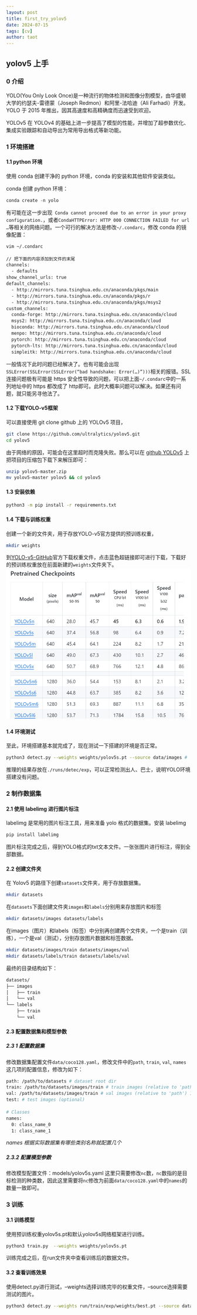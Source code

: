 ```yaml
---
layout: post
title: first_try_yolov5
date: 2024-07-15
tags: [cv]
author: taot
---
```


## yolov5 上手

### 0 介绍

YOLO(You Only Look Once)是一种流行的物体检测和图像分割模型，由华盛顿大学的约瑟夫-雷德蒙（Joseph Redmon）和阿里-法哈迪（Ali Farhadi）开发。YOLO 于 2015 年推出，因其高速度和高精确度而迅速受到欢迎。

YOLOv5 在 YOLOv4 的基础上进一步提高了模型的性能，并增加了超参数优化、集成实验跟踪和自动导出为常用导出格式等新功能。

### 1 环境搭建

#### 1.1 python 环境

使用 conda 创建干净的 python 环境，conda 的安装和其他软件安装类似。

conda 创建 python 环境：
```python
conda create -n yolo
```
有可能在这一步出现` Conda cannot proceed due to an error in your proxy configuration.`，或者`CondaHTTPError: HTTP 000 CONNECTION FAILED for url …`等相关的网络问题。一个可行的解决方法是修改`~/.condarc`，修改 conda 的镜像配置：
```bash
vim ~/.condarc

// 把下面的内容添加到文件的末尾
channels:
  - defaults
show_channel_urls: true
default_channels:
  - http://mirrors.tuna.tsinghua.edu.cn/anaconda/pkgs/main
  - http://mirrors.tuna.tsinghua.edu.cn/anaconda/pkgs/r
  - http://mirrors.tuna.tsinghua.edu.cn/anaconda/pkgs/msys2
custom_channels:
  conda-forge: http://mirrors.tuna.tsinghua.edu.cn/anaconda/cloud
  msys2: http://mirrors.tuna.tsinghua.edu.cn/anaconda/cloud
  bioconda: http://mirrors.tuna.tsinghua.edu.cn/anaconda/cloud
  menpo: http://mirrors.tuna.tsinghua.edu.cn/anaconda/cloud
  pytorch: http://mirrors.tuna.tsinghua.edu.cn/anaconda/cloud
  pytorch-lts: http://mirrors.tuna.tsinghua.edu.cn/anaconda/cloud
  simpleitk: http://mirrors.tuna.tsinghua.edu.cn/anaconda/cloud
```

一般情况下此时问题已经解决了。也有可能会出现`SSLError(SSLError(SSLError(“bad handshake: Error(…)”)))`相关的报错。SSL 连接问题极有可能是 https 安全性导致的问题，可以把上面`~/.condarc`中的一系列地址中的 https 都改成了 http即可。此时大概率问题可以解决。如果还有问题，就只能另寻他法了。

#### 1.2 下载YOLO-v5框架

可以直接使用 git clone github 上的 YOLOv5 项目，
```bash
git clone https://github.com/ultralytics/yolov5.git
cd yolov5
```
由于网络的原因，可能会在这里超时而克隆失败。那么可以在 [github YOLOv5](https://github.com/ultralytics/yolov5) 上把项目的压缩包下载下来解压即可：
```bash
unzip yolov5-master.zip
mv yolov5-master yolov5 && cd yolov5
```

#### 1.3 安装依赖

```bash
python3 -m pip install -r requirements.txt
```

#### 1.4 下载与训练权重

创建一个新的文件夹，用于存放YOLO-v5官方提供的预训练权重，
```bash
mkdir weights
```

到[YOLO-v5-GitHub](https://github.com/ultralytics/yolov5)官方下载权重文件，点击蓝色超链接即可进行下载，下载好的预训练权重放在前面新建的`weights`文件夹下。
![alt text](../blog_images/github_drawing_board_for_gitpages_blog/image-51.png)

#### 1.4 环境测试

至此，环境搭建基本就完成了，现在测试一下搭建的环境是否正常。
```bash
python3 detect.py --weights weights/yolov5s.pt --source data/images #   --weights的意思是指定权重文件，–source的意思是指定检测文件地址
```
推理的结果存放在`./runs/detec/exp`，可以正常检测出人、巴士，说明YOLO环境搭建没有问题。


### 2 制作数据集

#### 2.1 使用 labelimg 进行图片标注

labelimg 是常用的图片标注工具，用来准备 yolo 格式的数据集。安装 labelimg
```bash
pip install labelimg
```

图片标注完成之后，得到YOLO格式的txt文本文件。一张张图片进行标注，得到全部数据。

#### 2.2 创建文件夹

在 Yolov5 的路径下创建`satasets`文件夹，用于存放数据集。
```bash
mkdir datasets
```
在`datasets`下面创建文件夹`images`和`labels`分别用来存放图片和标签
```bash
mkdir datasets/images datasets/labels
```

在images（图片）和labels（标签）中分别再创建两个文件夹，一个是train（训练），一个是val（测试），分别存放图片数据和标签数据。
```bash
mkdir datasets/images/train datasets/images/val
mkdir datasets/labels/train datasets/labels/val
```
最终的目录结构如下：
```bash
datasets/
├── images
│   ├── train
│   └── val
└── labels
    ├── train
    └── val
```

#### 2.3 配置数据集和模型参数

##### 2.3 1 配置数据集

修改数据集配置文件`data/coco128.yaml`，修改文件中的`path`, `train`, `val`, `names`这几项的配置信息，修改为如下：
```bash
path: /path/to/datasets # dataset root dir
train: /path/to/datasets/images/train # train images (relative to 'path') 128 images
val: /path/to/datasets/images/train # val images (relative to 'path') 128 images
test: # test images (optional)

# Classes
names:
  0: class_name_0
  1: class_name_1
```
*names 根据实际数据集有哪些类别名称就配置几个*

##### 2.3.2 配置模型参数

修改模型配置文件：models/yolov5s.yaml
这里只需要修改`nc`数，`nc`数指的是目标检测的种类数，因此这里需要将`nc`修改为前面`data/coco128.yaml`中的`names`的数量一致即可。


### 3 训练

#### 3.1 训练模型

使用预训练权重yolov5s.pt和默认yolov5s网络框架进行训练。
```bash
python3 train.py  --weights weights/yolov5s.pt
```

训练完成之后，在run文件夹中查看训练后的数据文件。

#### 3.2 查看训练效果

使用detect.py进行测试，–weights选择训练完毕的权重文件，–source选择需要测试的图片。
```bash
python3 detect.py --weights run/train/exp/weights/best.pt --source data/images
```
